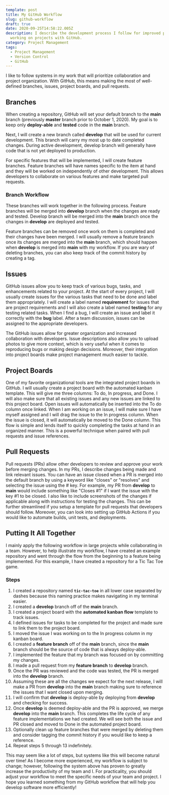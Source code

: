 ```yaml
---
template: post
title: My GitHub Workflow
slug: github-workflow
draft: true
date: 2020-09-25T14:58:22.005Z
description: I describe the development process I follow for improved productivity when
  working on projects with GitHub.
category: Project Management
tags:
  - Project Management
  - Version Control
  - GitHub
---
```

I like to follow systems in my work that will prioritize collaboration and project organization. With GitHub, this means making the most of well-defined branches, issues, project boards, and pull requests.

## Branches

When creating a repository, GitHub will set your default branch to the **main** branch (previously **master** branch prior to October 1, 2020). My goal is to keep only **deploy-able** and **tested** code in the **main** branch.

Next, I will create a new branch called **develop** that will be used for current development. This branch will carry my most up to date completed changes. During active development, develop branch will generally have code that is not yet deployed to production.

For specific features that will be implemented, I will create feature branches. Feature branches will have names specific to the item at hand and they will be worked on independently of other development. This allows developers to collaborate on various features and make targeted pull requests.

### Branch Workflow

These branches will work together in the following process. Feature branches will be merged into **develop** branch when the changes are ready and tested. Develop branch will be merged into the **main** branch once the changes in **develop** are deployed and tested.

Feature branches can be removed once work on them is completed and their changes have been merged. I will usually remove a feature branch once its changes are merged into the **main** branch, which should happen when **develop** is merged into **main** with my workflow. If you are wary of deleting branches, you can also keep track of the commit history by creating a tag.

## Issues

GitHub issues allow you to keep track of various bugs, tasks, and enhancements related to your project. At the start of every project, I will usually create issues for the various tasks that need to be done and label them appropriately. I will create a label named **requirement** for issues that are project requirements and I will also create a label named **testing** for any testing related tasks. When I find a bug, I will create an issue and label it correctly with the **bug** label. After a team discussion, issues can be assigned to the appropriate developers.

The GitHub issues allow for greater organization and increased collaboration with developers. Issue descriptions also allow you to upload photos to give more context, which is very useful when it comes to reproducing bugs or making design decisions. Moreover, their integration into project boards make project management much easier to tackle.

## Project Boards

One of my favorite organizational tools are the integrated project boards in GitHub. I will usually create a project board with the automated kanban template. This will give me three columns: To do, In progress, and Done. I will also make sure that all existing issues and any new issues are linked to this project board. Open issues will automatically be inserted into the To do column once linked. When I am working on an issue, I will make sure I have myself assigned and I will drag the issue to the In progress column. When the issue is closed, it will automatically be moved to the Done column. This flow is simple and lends itself to quickly completing the tasks at hand in an organized manner. This is a powerful technique when paired with pull requests and issue references.

## Pull Requests

Pull requests (PRs) allow other developers to review and approve your work before merging changes. In my PRs, I describe changes being made and link relevant issues. You can have an issue closed when a PR is merged into the default branch by using a keyword like "closes" or "resolves" and selecting the issue using the # key. For example, my PR from **develop** to **main** would include something like "Closes #1" if I want the issue with the key #1 to be closed. I also like to include screenshots of the changes if applicable along with instructions for testing the changes. This can be further streamlined if you setup a template for pull requests that developers should follow. Moreover, you can look into setting up GitHub Actions if you would like to automate builds, unit tests, and deployments.

## Putting It All Together

I mainly apply the following workflow in large projects while collaborating in a team. However, to help illustrate my workflow, I have created an example repository and went through the flow from the beginning to a feature being implemented. For this example, I have created a repository for a Tic Tac Toe game.

### Steps

1. I created a repository named **`tic-tac-toe`** in all lower case separated by dashes because this naming practice makes navigating in my terminal easier.
2. I created a **develop** branch off of the **main** branch.
3. I created a project board with the **automated kanban flow** template to track issues.
4. I defined issues for tasks to be completed for the project and made sure to link them to the project board.
5. I moved the issue I was working on to the In progress column in my kanban board.
6. I created a **feature branch** off of the **main** branch, since the **main** branch should be the source of code that is always deploy-able.
7. I implemented the feature that my branch was focused on by committing my changes.
8. I made a pull request from my **feature branch** to **develop** branch.
9. Once the PR was reviewed and the code was tested, the PR is merged into the **develop** branch.
10. Assuming these are all the changes we expect for the next release, I will make a PR from **develop** into the **main** branch making sure to reference the issues that I want closed upon merging.
11. I will confirm that **develop** is deploy-able by deploying from **develop** and checking for success.
12. Once **develop** is deemed deploy-able and the PR is approved, we merge **develop** into the **main** branch. This completes the life cycle of any feature implementations we had created. We will see both the issue and PR closed and moved to Done in the automated project board.
13. Optionally clean up feature branches that were merged by deleting them and consider tagging the commit history if you would like to keep a reference.
14. Repeat steps 5 through 13 indefinitely.

This may seem like a lot of steps, but systems like this will become natural over time! As I become more experienced, my workflow is subject to change; however, following the system above has proven to greatly increase the productivity of my team and I. For practicality, you should adjust your workflow to meet the specific needs of your team and project. I hope you learned something from my GitHub workflow that will help you develop software more efficiently!
